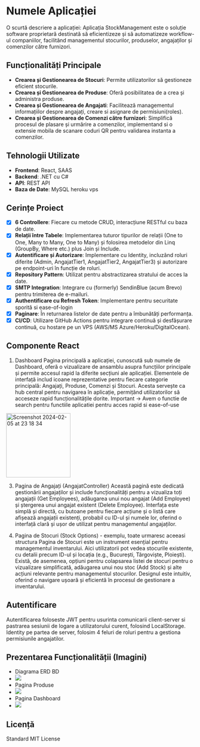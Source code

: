 # Numele Aplicației

O scurtă descriere a aplicației: Aplicația StockManagement este o soluție software proprietară destinată să eficientizeze și să automatizeze workflow-ul companiilor, facilitând managementul stocurilor, produselor, angajaților și comenzilor către furnizori.

## Funcționalități Principale

- **Crearea și Gestionearea de Stocuri**: Permite utilizatorilor să gestioneze eficient stocurile.
- **Crearea și Gestionearea de Produse**: Oferă posibilitatea de a crea și administra produse.
- **Crearea și Gestionearea de Angajati**: Facilitează managementul informațiilor despre angajați, creare si asignare de permisiuni(roles).
- **Crearea și Gestionearea de Comenzi către furnizori**: Simplifică procesul de plasare și urmărire a comenzilor, implementand si o extensie mobila de scanare coduri QR pentru validarea instanta a comenzilor.

## Tehnologii Utilizate

- **Frontend**: React, SAAS
- **Backend**: .NET cu C#
- **API**: REST API
- **Baza de Date**: MySQL heroku vps

## Cerințe Proiect

- [x] **6 Controllere**: Fiecare cu metode CRUD, interacțiune RESTful cu baza de date.
- [x] **Relații între Tabele**: Implementarea tuturor tipurilor de relații (One to One, Many to Many, One to Many) și folosirea metodelor din Linq (GroupBy, Where etc.) plus Join și Include.
- [x] **Autentificare și Autorizare**: Implementare cu Identity, incluzând roluri diferite (Admin, AngajatTier1, AngajatTier2, AngajatTier3) și autorizare pe endpoint-uri în funcție de roluri.
- [x] **Repository Pattern**: Utilizat pentru abstractizarea stratului de acces la date.
- [x] **SMTP Integration**: Integrare cu (formerly) SendinBlue (acum Brevo) pentru trimiterea de e-mailuri.
- [x] **Authentificare cu Refresh Token**: Implementare pentru securitate sporită si ease-of-login
- [x] **Paginare**: În returnarea listelor de date pentru a îmbunătăți performanța.
- [x] **CI/CD**: Utilizare GitHub Actions pentru integrare continuă și desfășurare continuă, cu hostare pe un VPS (AWS/MS Azure/Heroku/DigitalOcean).

## Componente React


1. Dashboard
Pagina principală a aplicației, cunoscută sub numele de Dashboard, oferă o vizualizare de ansamblu asupra funcțiilor principale și permite accesul rapid la diferite secțiuni ale aplicației. Elementele de interfață includ icoane reprezentative pentru fiecare categorie principală: Angajați, Produse, Comenzi și Stocuri. Acesta servește ca hub central pentru navigarea în aplicație, permițând utilizatorilor să acceseze rapid funcționalitățile dorite.
Important -> Avem o functie de search pentru functiile aplicatiei pentru acces rapid si ease-of-use
<img width="172" alt="Screenshot 2024-02-05 at 23 18 34" src="https://github.com/SoftNestSol/StockManagement/assets/84620187/54129279-88f6-477b-9c5b-dca6ed0c5cc4">


3. Pagina de Angajați (AngajatController)
Această pagină este dedicată gestionării angajaților și include funcționalități pentru a vizualiza toți angajații (Get Employees), adăugarea unui nou angajat (Add Employee) și ștergerea unui angajat existent (Delete Employee). Interfața este simplă și directă, cu butoane pentru fiecare acțiune și o listă care afișează angajații existenți, probabil cu ID-ul și numele lor, oferind o interfață clară și ușor de utilizat pentru managementul angajaților.

4. Pagina de Stocuri (Stock Options) - exemplu, toate urmaresc aceeasi structura
Pagina de Stocuri este un instrument esențial pentru managementul inventarului. Aici utilizatorii pot vedea stocurile existente, cu detalii precum ID-ul și locația (e.g., București, Târgoviște, Ploiești). Există, de asemenea, opțiuni pentru colapsarea listei de stocuri pentru o vizualizare simplificată, adăugarea unui nou stoc (Add Stock) și alte acțiuni relevante pentru managementul stocurilor. Designul este intuitiv, oferind o navigare ușoară și eficientă în procesul de gestionare a inventarului.
  
## Autentificare

Autentificarea foloseste JWT pentru usurinta comunicarii client-server si pastrarea sesiunii de logare a utilizatorului curent, folosind LocalStorage. Identity pe partea de server, folosim 4 feluri de roluri pentru a gestiona permisiunile angajatilor.

## Prezentarea Funcționalității (Imagini)
- Diagrama ERD BD
- ![](https://github.com/SoftNestSol/StockManagement/assets/84620187/7ea388d5-858e-4df6-8d44-ef27b6fb1009)
- Pagina Produse
- ![](https://github.com/SoftNestSol/StockManagement/assets/84620187/ae77126d-8dde-4803-b102-2ac2b36ed5d6)
- Pagina Dashboard
- ![](https://github.com/SoftNestSol/StockManagement/assets/84620187/090c56cc-b323-4931-85ce-7be95810e8be)



## Licență

Standard MIT License
